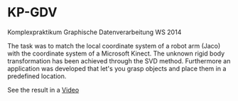 KP-GDV
======

Komplexpraktikum Graphische Datenverarbeitung WS 2014

The task was to match the local coordinate system of a robot arm (Jaco) with the coordinate system of a Microsoft Kinect. The unknown rigid body transformation has been achieved through the SVD method. Furthermore an application was developed that let's you grasp objects and place them in a predefined location.

See the result in a [Video](https://www.youtube.com/watch?v=6Dlc5pjeNLU&list=PLJVN8WCNMX6YibzvBL5NLVv1iner41FbH&index=4)
